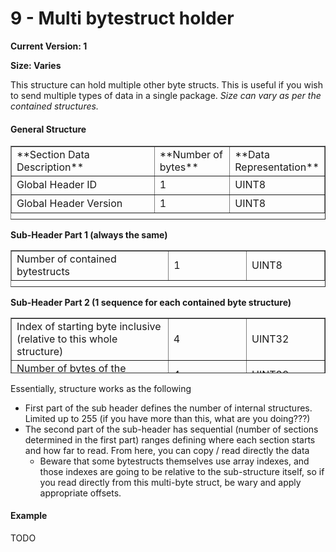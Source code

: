 # 9 - Multi bytestruct holder

**Current Version: 1**

**Size: Varies**

This structure can hold multiple other byte structs. This is useful if you wish to send multiple types of data in a single package. *Size can vary as per the contained structures.*

#### General Structure

<table border="1" id="bkmrk-section-data-descrip" style="border-collapse: collapse; width: 100%; height: 118.067px;"><colgroup><col style="width: 50.0407%;"></col><col style="width: 25.0204%;"></col><col style="width: 25.0204%;"></col></colgroup><tbody><tr style="height: 29.5167px;"><td style="height: 29.5167px;">**Section Data Description**  
</td><td style="height: 29.5167px;">**Number of bytes**  
</td><td style="height: 29.5167px;">**Data Representation**  
</td></tr><tr style="height: 29.5167px;"><td style="height: 29.5167px;">Global Header ID  
</td><td style="height: 29.5167px;">1  
</td><td style="height: 29.5167px;">UINT8  
</td></tr><tr style="height: 29.5167px;"><td style="height: 29.5167px;">Global Header Version  
</td><td style="height: 29.5167px;">1  
</td><td style="height: 29.5167px;">UINT8  
</td></tr></tbody></table>

**Sub-Header Part 1 (always the same)**

<table border="1" id="bkmrk-x-coordinate-2-sint1" style="border-collapse: collapse; width: 100%; height: 59.0334px;"><colgroup><col style="width: 50.1609%;"></col><col style="width: 24.8948%;"></col><col style="width: 25.0278%;"></col></colgroup><tbody><tr style="height: 29.5167px;"><td style="height: 29.5167px;">Number of contained bytestructs  
</td><td style="height: 29.5167px;">1</td><td style="height: 29.5167px;">UINT8  
</td></tr></tbody></table>

**Sub-Header Part 2 (1 sequence for each contained byte structure)**

<table border="1" id="bkmrk-r-pixel-1-uint8-g-pi" style="border-collapse: collapse; width: 100%; height: 88.5501px;"><colgroup><col style="width: 50.0417%;"></col><col style="width: 25.0139%;"></col><col style="width: 25.0278%;"></col></colgroup><tbody><tr style="height: 29.5167px;"><td style="height: 29.5167px;">Index of starting byte inclusive (relative to this whole structure)  
</td><td style="height: 29.5167px;">4  
</td><td style="height: 29.5167px;">UINT32  
</td></tr><tr style="height: 29.5167px;"><td style="height: 29.5167px;">Number of bytes of the substructure  
</td><td style="height: 29.5167px;">4  
</td><td style="height: 29.5167px;">UINT32  
</td></tr></tbody></table>

Essentially, structure works as the following

- First part of the sub header defines the number of internal structures. Limited up to 255 (if you have more than this, what are you doing???)
- The second part of the sub-header has sequential (number of sections determined in the first part) ranges defining where each section starts and how far to read. From here, you can copy / read directly the data 
    - Beware that some bytestructs themselves use array indexes, and those indexes are going to be relative to the sub-structure itself, so if you read directly from this multi-byte struct, be wary and apply appropriate offsets.

#### Example

TODO